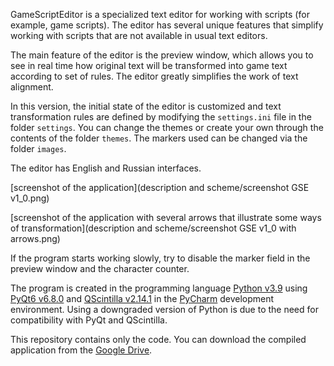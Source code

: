 GameScriptEditor is a specialized text editor for working with scripts (for example, game scripts). The editor has several unique features that simplify working with scripts that are not available in usual text editors.

The main feature of the editor is the preview window, which allows you to see in real time how original text will be transformed into game text according to set of rules. The editor greatly simplifies the work of text alignment.

In this version, the initial state of the editor is customized and text transformation rules are defined by modifying the ```settings.ini``` file in the folder ```settings```. You can change the themes or create your own through the contents of the folder ```themes```. The markers used can be changed via the folder ```images```.

The editor has English and Russian interfaces.

[screenshot of the application](description and scheme/screenshot GSE v1_0.png)

[screenshot of the application with several arrows that illustrate some ways of transformation](description and scheme/screenshot GSE v1_0 with arrows.png)

If the program starts working slowly, try to disable the marker field in the preview window and the character counter.

The program is created in the programming language [Python v3.9](https://www.python.org/) using [PyQt6 v6.8.0](https://www.riverbankcomputing.com/software/pyqt/) and [QScintilla v2.14.1](https://qscintilla.com) in the [PyCharm](https://www.jetbrains.com/pycharm/) development environment. Using a downgraded version of Python is due to the need for compatibility with PyQt and QScintilla.

This repository contains only the code. You can download the compiled application from the [Google Drive](https://drive.google.com/drive/folders/1dm2ofi04wq0MlFdrGhH5xWs_8QowMka2).